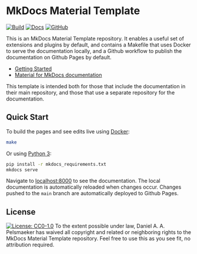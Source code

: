 # MkDocs Material Template
[![Build](https://github.com/Virtlink/mkdocs-material-template/actions/workflows/docs.yml/badge.svg)](https://github.com/Virtlink/mkdocs-material-template/actions)
[![Docs](https://img.shields.io/badge/docs-latest-brightgreen)](https://virtlink.github.io/mkdocs-material-template/)
[![GitHub](https://img.shields.io/github/license/Virtlink/mkdocs-material-template)](https://github.com/Virtlink/mkdocs-material-template/blob/main/LICENSE)

This is an MkDocs Material Template repository. It enables a useful set of extensions and plugins by default, and contains a Makefile that uses Docker to serve the documentation locally, and a Github workflow to publish the documentation on Github Pages by default.

- [Getting Started](https://virtlink.github.io/mkdocs-material-template/)
- [Material for MkDocs documentation](https://squidfunk.github.io/mkdocs-material/)

This template is intended both for those that include the documentation in their main repository, and those that use a separate repository for the documentation.

## Quick Start
To build the pages and see edits live using [Docker](https://www.docker.com/):

```bash
make
```

Or using [Python 3](https://www.python.org/):

```bash
pip install -r mkdocs_requirements.txt
mkdocs serve
```

Navigate to [localhost:8000](http://localhost:8000/) to see the documentation.
The local documentation is automatically reloaded when changes occur.
Changes pushed to the `main` branch are automatically deployed to Github Pages.

## License
[![License: CC0-1.0](https://licensebuttons.net/p/zero/1.0/88x31.png)](http://creativecommons.org/publicdomain/zero/1.0/)
To the extent possible under law, Daniel A. A. Pelsmaeker has waived all copyright and related or neighboring rights to the MkDocs Material Template repository. Feel free to use this as you see fit, no attribution required.
